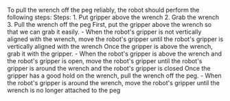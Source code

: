 To pull the wrench off the peg reliably, the robot should perform the following steps:
    Steps: 1. Put gripper above the wrench  2. Grab the wrench  3. Pull the wrench off the peg
    First, put the gripper above the wrench so that we can grab it easily.
    - When the robot's gripper is not vertically aligned with the wrench, move the robot's gripper until the robot's gripper is vertically aligned with the wrench
    Once the gripper is above the wrench, grab it with the gripper.
    - When the robot's gripper is above the wrench and the robot's gripper is open, move the robot's gripper until the robot's gripper is around the wrench and the robot's gripper is closed
    Once the gripper has a good hold on the wrench, pull the wrench off the peg.
    - When the robot's gripper is around the wrench, move the robot's gripper until the wrench is no longer attached to the peg